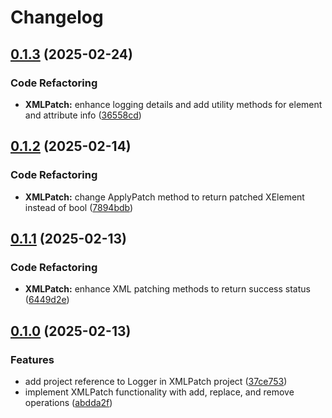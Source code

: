 # Changelog

## [0.1.3](https://github.com/chemodun/X4-UniverseEditor/compare/XMLPatch@v0.1.2...XMLPatch@v0.1.3) (2025-02-24)


### Code Refactoring

* **XMLPatch:** enhance logging details and add utility methods for element and attribute info ([36558cd](https://github.com/chemodun/X4-UniverseEditor/commit/36558cd302f6314c6bc5866ec37fef25f6aea4b3))

## [0.1.2](https://github.com/chemodun/X4-UniverseEditor/compare/XMLPatch@v0.1.1...XMLPatch@v0.1.2) (2025-02-14)


### Code Refactoring

* **XMLPatch:** change ApplyPatch method to return patched XElement instead of bool ([7894bdb](https://github.com/chemodun/X4-UniverseEditor/commit/7894bdb31b8a8ec19cf3ca2990f9e1c3018d9d2a))

## [0.1.1](https://github.com/chemodun/X4-UniverseEditor/compare/XMLPatch@v0.1.0...XMLPatch@v0.1.1) (2025-02-13)


### Code Refactoring

* **XMLPatch:** enhance XML patching methods to return success status ([6449d2e](https://github.com/chemodun/X4-UniverseEditor/commit/6449d2e8b4d4b96d769a322cb348d2520a060144))

## [0.1.0](https://github.com/chemodun/X4-UniverseEditor/compare/XMLPatch-v0.1.0...XMLPatch@v0.1.0) (2025-02-13)


### Features

* add project reference to Logger in XMLPatch project ([37ce753](https://github.com/chemodun/X4-UniverseEditor/commit/37ce75360b3717815e5386495f32a3b07d5c5674))
* implement XMLPatch functionality with add, replace, and remove operations ([abdda2f](https://github.com/chemodun/X4-UniverseEditor/commit/abdda2f71d301f6b6796ee96633dec4da207aa63))
